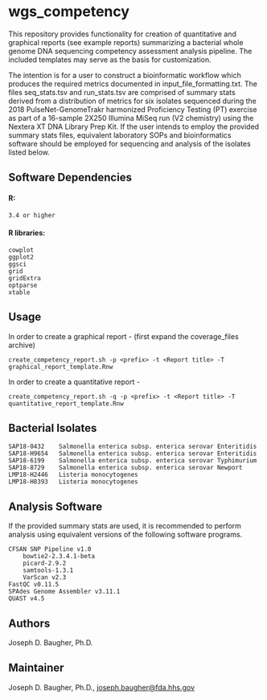 wgs_competency
================

This repository provides functionality for creation of quantitative and graphical reports (see example reports) summarizing a bacterial whole genome DNA sequencing competency assessment analysis pipeline. The included templates may serve as the basis for customization.

The intention is for a user to construct a bioinformatic workflow which produces the required metrics documented in input_file_formatting.txt. The files seq_stats.tsv and run_stats.tsv are comprised of summary stats derived from a distribution of metrics for six isolates sequenced during the 2018 PulseNet-GenomeTrakr harmonized Proficiency Testing (PT) exercise as part of a 16-sample 2X250 Illumina MiSeq run (V2 chemistry) using the Nextera XT DNA Library Prep Kit. If the user intends to employ the provided summary stats files, equivalent laboratory SOPs and bioinformatics software should be employed for sequencing and analysis of the isolates listed below. 

## Software Dependencies

#### R:
    3.4 or higher
    
#### R libraries:
    cowplot
    ggplot2
    ggsci
    grid
    gridExtra
    optparse
    xtable

## Usage

In order to create a graphical report -  (first expand the coverage_files archive) 

    create_competency_report.sh -p <prefix> -t <Report title> -T graphical_report_template.Rnw

In order to create a quantitative report - 

    create_competency_report.sh -q -p <prefix> -t <Report title> -T quantitative_report_template.Rnw

## Bacterial Isolates

    SAP18-0432    Salmonella enterica subsp. enterica serovar Enteritidis
    SAP18-H9654   Salmonella enterica subsp. enterica serovar Enteritidis
    SAP18-6199    Salmonella enterica subsp. enterica serovar Typhimurium
    SAP18-8729    Salmonella enterica subsp. enterica serovar Newport
    LMP18-H2446   Listeria monocytogenes
    LMP18-H8393   Listeria monocytogenes

## Analysis Software
  If the provided summary stats are used, it is recommended to perform analysis using equivalent versions of the following software programs. 

    CFSAN SNP Pipeline v1.0
        bowtie2-2.3.4.1-beta
        picard-2.9.2
        samtools-1.3.1
        VarScan v2.3
    FastQC v0.11.5
    SPAdes Genome Assembler v3.11.1
    QUAST v4.5

## Authors

Joseph D. Baugher, Ph.D.

## Maintainer

Joseph D. Baugher, Ph.D., joseph.baugher@fda.hhs.gov
